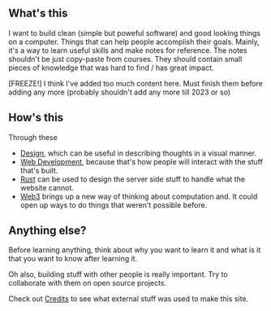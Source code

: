 ## What's this
I want to build clean (simple but poweful software) and good looking things on a computer.
Things that can help people accomplish their goals.
Mainly, it's a way to learn useful skills and make notes for reference.
The notes shouldn't be just copy-paste from courses.
They should contain small pieces of knowledge that was hard to find / has great impact.

[FREEZE!] I think I've added too much content here.
Must finish them before adding any more (probably shouldn't add any more till 2023 or so)

## How's this
Through these

* [Design](./design), which can be useful in describing thoughts in a visual manner.
* [Web Development](./webdev), because that's how people will interact with the stuff that's built.
* [Rust](./rust) can be used to design the server side stuff to handle what the website cannot.
* [Web3](./web3) brings up a new way of thinking about computation and.
It could open up ways to do things that weren't possible before.

## Anything else?
Before learning anything, think about why you want to learn it and what is it that you want to know after learning it.

Oh also, building stuff with other people is really important. Try to collaborate with them on open source projects.

Check out [Credits](./credits) to see what external stuff was used to make this site.
